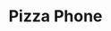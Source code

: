 ---
pid: mp31
title: Pizza Phone
location_transcription: 
coordinates: "[-75.172837347747, 39.915621042177]"
zipcode: '19148'
gen_neighborhood: South Philadelphia
neighborhood: Whitman,Pennsport,South Philadelphia
outside_phl: 
age: '11'
age_range: 6-13
instagram: 
image_file_name: mp_31.jpg
proposal_transcription: "[Pizza slice] P Phone X"
topic: Pop Culture,Technology
topic_summary: 0, 0
type: Other No Form
keywords_other: 
credit: Gabriella
image_labels: 
twitter: 
facebook: 
permalink: "/monuments/mp31/"
layout: item-page
---